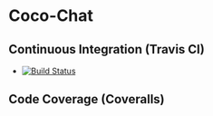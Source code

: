 # Coco-Chat
## Continuous Integration (Travis CI)
- [![Build Status](https://travis-ci.org/Delf-Lee/Coco-Chat.svg?branch=master)](https://travis-ci.org/Delf-Lee/Coco-Chat)

## Code Coverage (Coveralls)
